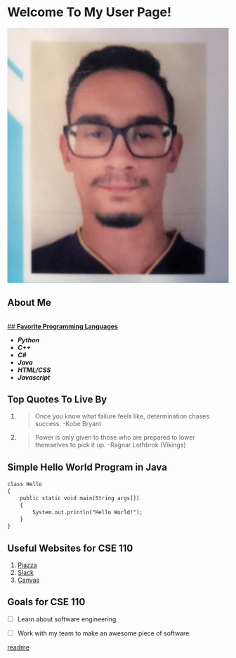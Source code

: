 # Welcome To My User Page!

![profile-image](images/profile.jpg)

## **About Me**

###### 

[## **Favorite Programming Languages**](README.md)

- ***Python***
- ***C++***
- ***C#***
- ***Java***
- ***HTML/CSS***
- ***Javascript***

## **Top Quotes To Live By**

1. > Once you know what failure feels like, determination chases success. -Kobe Bryant

2. > Power is only given to those who are prepared to lower themselves to pick it up. -Ragnar Lothbrok (Vikings)

## **Simple Hello World Program in Java**

```
class Hello
{
    public static void main(String args[])
    {
        System.out.println("Hello World!");
    }
}
```

## **Useful Websites for CSE 110**

1. [Piazza](https://piazza.com/)
2. [Slack](https://slack.com/)
3. [Canvas](https://canvas.ucsd.edu/)

## **Goals for CSE 110**

- [ ] Learn about software engineering
- [ ] Work with my team to make an awesome piece of software


[readme](README.md)